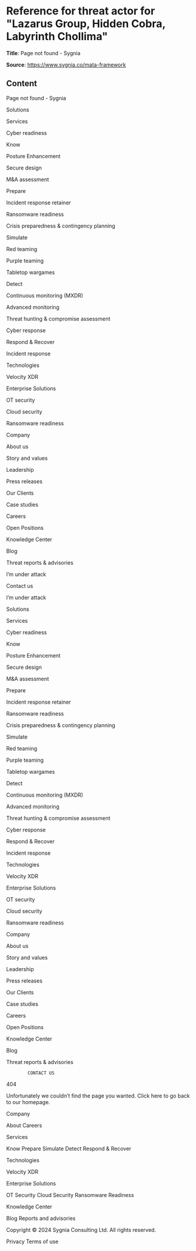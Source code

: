 # Reference for threat actor for "Lazarus Group, Hidden Cobra, Labyrinth Chollima"

**Title**: Page not found - Sygnia

**Source**: https://www.sygnia.co/mata-framework

## Content















Page not found - Sygnia



























 


















Solutions


Services


Cyber readiness


Know


Posture Enhancement


Secure design


M&A assessment




Prepare


Incident response retainer


Ransomware readiness


Crisis preparedness & contingency planning




Simulate


Red teaming


Purple teaming​


Tabletop wargames​




Detect


Continuous monitoring (MXDR)


Advanced monitoring


Threat hunting & compromise assessment






Cyber response


Respond & Recover


Incident response








Technologies


Velocity XDR




Enterprise Solutions


OT security


Cloud security


Ransomware readiness






Company


About us


Story and values


Leadership


Press releases




Our Clients


Case studies






Careers


Open Positions




Knowledge Center


Blog


Threat reports & advisories




















 
I’m under attack




Contact us










 
I’m under attack







Solutions


Services


Cyber readiness


Know


Posture Enhancement


Secure design


M&A assessment




Prepare


Incident response retainer


Ransomware readiness


Crisis preparedness & contingency planning




Simulate


Red teaming


Purple teaming​


Tabletop wargames​




Detect


Continuous monitoring (MXDR)


Advanced monitoring


Threat hunting & compromise assessment






Cyber response


Respond & Recover


Incident response








Technologies


Velocity XDR




Enterprise Solutions


OT security


Cloud security


Ransomware readiness






Company


About us


Story and values


Leadership


Press releases




Our Clients


Case studies






Careers


Open Positions




Knowledge Center


Blog


Threat reports & advisories






















            CONTACT US        




404

Unfortunately we couldn’t find the page you wanted. Click here to go back to our homepage.

















Company


About
Careers




Services


Know
Prepare
Simulate
Detect
Respond & Recover




Technologies


Velocity XDR




Enterprise Solutions


OT Security
Cloud Security
Ransomware Readiness




Knowledge Center


Blog
Reports and advisories















Copyright © 2024 Sygnia Consulting Ltd. All rights reserved.



Privacy
Terms of use










 



 






























